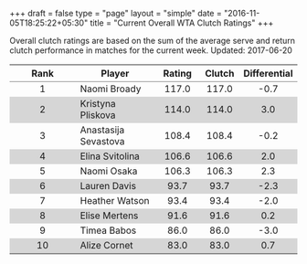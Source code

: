 +++
draft = false
type = "page" 
layout = "simple"
date = "2016-11-05T18:25:22+05:30"
title = "Current Overall WTA Clutch Ratings"
+++


Overall clutch ratings are based on the sum of the average serve and return clutch performance in matches for the current week. Updated: 2017-06-20


<table class='gmisc_table' style='border-collapse: collapse; margin-top: 1em; margin-bottom: 1em;' >
<thead>
<tr>
<th style='border-bottom: 1px solid grey; border-top: 2px solid grey; text-align: center;'>Rank</th>
<th style='border-bottom: 1px solid grey; border-top: 2px solid grey; text-align: center;'>Player</th>
<th style='border-bottom: 1px solid grey; border-top: 2px solid grey; text-align: center;'>Rating</th>
<th style='border-bottom: 1px solid grey; border-top: 2px solid grey; text-align: center;'>Clutch</th>
<th style='border-bottom: 1px solid grey; border-top: 2px solid grey; text-align: center;'>Differential</th>
</tr>
</thead>
<tbody>
<tr>
<td style='width:40%; text-align: center;'>1</td>
<td style='width:40%; text-align: left;'>Naomi Broady</td>
<td style='width:40%; text-align: center;'>117.0</td>
<td style='width:40%; text-align: center;'>117.0</td>
<td style='width:40%; text-align: center;'>-0.7</td>
</tr>
<tr style='background-color: #d6d6d6;'>
<td style='width:40%; background-color: #d6d6d6; text-align: center;'>2</td>
<td style='width:40%; background-color: #d6d6d6; text-align: left;'>Kristyna Pliskova</td>
<td style='width:40%; background-color: #d6d6d6; text-align: center;'>114.0</td>
<td style='width:40%; background-color: #d6d6d6; text-align: center;'>114.0</td>
<td style='width:40%; background-color: #d6d6d6; text-align: center;'>3.0</td>
</tr>
<tr>
<td style='width:40%; text-align: center;'>3</td>
<td style='width:40%; text-align: left;'>Anastasija Sevastova</td>
<td style='width:40%; text-align: center;'>108.4</td>
<td style='width:40%; text-align: center;'>108.4</td>
<td style='width:40%; text-align: center;'>-0.2</td>
</tr>
<tr style='background-color: #d6d6d6;'>
<td style='width:40%; background-color: #d6d6d6; text-align: center;'>4</td>
<td style='width:40%; background-color: #d6d6d6; text-align: left;'>Elina Svitolina</td>
<td style='width:40%; background-color: #d6d6d6; text-align: center;'>106.6</td>
<td style='width:40%; background-color: #d6d6d6; text-align: center;'>106.6</td>
<td style='width:40%; background-color: #d6d6d6; text-align: center;'>2.0</td>
</tr>
<tr>
<td style='width:40%; text-align: center;'>5</td>
<td style='width:40%; text-align: left;'>Naomi Osaka</td>
<td style='width:40%; text-align: center;'>106.3</td>
<td style='width:40%; text-align: center;'>106.3</td>
<td style='width:40%; text-align: center;'>2.3</td>
</tr>
<tr style='background-color: #d6d6d6;'>
<td style='width:40%; background-color: #d6d6d6; text-align: center;'>6</td>
<td style='width:40%; background-color: #d6d6d6; text-align: left;'>Lauren Davis</td>
<td style='width:40%; background-color: #d6d6d6; text-align: center;'>93.7</td>
<td style='width:40%; background-color: #d6d6d6; text-align: center;'>93.7</td>
<td style='width:40%; background-color: #d6d6d6; text-align: center;'>-2.3</td>
</tr>
<tr>
<td style='width:40%; text-align: center;'>7</td>
<td style='width:40%; text-align: left;'>Heather Watson</td>
<td style='width:40%; text-align: center;'>93.4</td>
<td style='width:40%; text-align: center;'>93.4</td>
<td style='width:40%; text-align: center;'>-2.0</td>
</tr>
<tr style='background-color: #d6d6d6;'>
<td style='width:40%; background-color: #d6d6d6; text-align: center;'>8</td>
<td style='width:40%; background-color: #d6d6d6; text-align: left;'>Elise Mertens</td>
<td style='width:40%; background-color: #d6d6d6; text-align: center;'>91.6</td>
<td style='width:40%; background-color: #d6d6d6; text-align: center;'>91.6</td>
<td style='width:40%; background-color: #d6d6d6; text-align: center;'>0.2</td>
</tr>
<tr>
<td style='width:40%; text-align: center;'>9</td>
<td style='width:40%; text-align: left;'>Timea Babos</td>
<td style='width:40%; text-align: center;'>86.0</td>
<td style='width:40%; text-align: center;'>86.0</td>
<td style='width:40%; text-align: center;'>-3.0</td>
</tr>
<tr style='background-color: #d6d6d6;'>
<td style='width:40%; background-color: #d6d6d6; border-bottom: 2px solid grey; text-align: center;'>10</td>
<td style='width:40%; background-color: #d6d6d6; border-bottom: 2px solid grey; text-align: left;'>Alize Cornet</td>
<td style='width:40%; background-color: #d6d6d6; border-bottom: 2px solid grey; text-align: center;'>83.0</td>
<td style='width:40%; background-color: #d6d6d6; border-bottom: 2px solid grey; text-align: center;'>83.0</td>
<td style='width:40%; background-color: #d6d6d6; border-bottom: 2px solid grey; text-align: center;'>0.7</td>
</tr>
</tbody>
</table>
